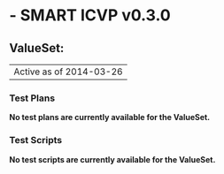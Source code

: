 #  - SMART ICVP v0.3.0

## ValueSet: 

| |
| :--- |
| Active as of 2014-03-26 |

### Test Plans

**No test plans are currently available for the ValueSet.**

### Test Scripts

**No test scripts are currently available for the ValueSet.**

